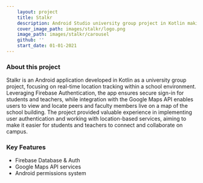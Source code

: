 ```yaml
---
    layout: project
    title: Stalkr
    description: Android Studio university group project in Kotlin making use of Firebase auth and Google Maps API services.
    cover_image_path: images/stalkr/logo.png
    image_path: images/stalkr/carousel
    github: ''
    start_date: 01-01-2021
---
```


### About this project

Stalkr is an Android application developed in Kotlin as a university group project, focusing on real-time location tracking within a school environment. Leveraging Firebase Authentication, the app ensures secure sign-in for students and teachers, while integration with the Google Maps API enables users to view and locate peers and faculty members live on a map of the school building. The project provided valuable experience in implementing user authentication and working with location-based services, aiming to make it easier for students and teachers to connect and collaborate on campus.

### Key Features

- Firebase Database & Auth
- Google Maps API services
- Android permissions system